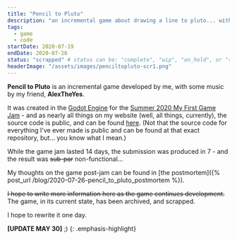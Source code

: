 ```yaml
---
title: "Pencil to Pluto"
description: "an incremental game about drawing a line to pluto... with pencils..."
tags:	
  - game
  - code
startDate: 2020-07-19
endDate: 2020-07-26
status: "scrapped" # status can be: "complete", "wip", "on_hold", or "scrapped"
headerImage: "/assets/images/penciltopluto-scr1.png"
---
```


**Pencil to Pluto** is an incremental game developed by me, with some music by my friend, **AlexTheYes**. 

It was created in the [Godot Engine](https://godotengine.org) for the [Summer 2020 My First Game Jam](https://itch.io/jam/my-first-game-jam-summer-2020) - and as nearly all things on my website (well, all things, currently), the source code is public, and can be found [here](https://github.com/AndyThePie/pencil-to-pluto).
(Not that the source code for everything I've ever made is public and can be found at that exact repository, but... you know what I mean.)

While the game jam lasted 14 days, the submission was produced in 7 - and the result was ~~sub-par~~ non-functional...

My thoughts on the game post-jam can be found in [the postmortem]({% post_url /blog/2020-07-26-pencil_to_pluto_postmortem %}).



~~I hope to write more information here as the game continues development.~~ The game, in its current state, has been archived, and scrapped.

I hope to rewrite it one day.

**[UPDATE MAY 30]** ;)
{: .emphasis-highlight}